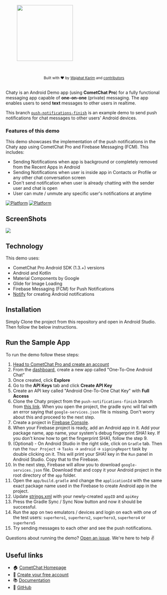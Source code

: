 <div style="width:100%">
<div style="width:100%">
	<div style="width:50%; display:inline-block">
		<p align="center">
		<img align="center" width="180" height="180" alt="" src="https://raw.githubusercontent.com/wajahatkarim3/Chaty/master/Screenshots/Chaty_Logo.png">	
		</p>	
	</div>	
</div>
</br>
</br>
</div>

<div align="center">
  <sub>Built with ❤︎ by
  <a href="https://twitter.com/WajahatKarim">Wajahat Karim</a> and
  <a href="https://github.com/wajahatkarim3/Chaty/graphs/contributors">
    contributors
  </a>
</div>
<br/>

Chaty is an Android Demo app (using **CometChat Pro**) for a fully functional messaging app capable of **one-on-one** (private) messaging. The app enables users to send **text** messages to other users in realtime.

This branch [`push-notifications-finish`](https://github.com/wajahatkarim3/Chaty/tree/push-notifications-finish) is an example demo to send push notifications for chat messages to other users' Android devices. 

### Features of this demo
This demo showcases the implementation of the push notifications in the Chaty app using CometChat Pro and Firebase Messaging (FCM). This includes:
* Sending Notifications when app is background or completely removed from the Recent Apps in Android
* Sending Notifications when user is inside app in Contacts or Profile or any other chat conversation screen
* Don't send notification when user is already chatting with the sender user and chat is open
* User can mute / unmute any specific user's notifications at anytime

[![Platform](https://img.shields.io/badge/Platform-Android-brightgreen.svg)](#)      [![Platform](https://img.shields.io/badge/Language-Kotlin-yellowgreen.svg)](#)

## ScreenShots
![](https://raw.githubusercontent.com/wajahatkarim3/Chaty/push-notifications-finish/Screenshots/Push%20Notifications%20-%20Demo.gif)

## Technology
This demo uses:

* CometChat Pro Android SDK (1.3.+) versions
* Android and Kotlin
* Material Components by Google
* Glide for Image Loading
* Firebase Messaging (FCM) for Push Notifications
* [Notify](https://github.com/Karn/notify) for creating Android notifications

## Installation

   Simply Clone the project from this repository and open in Android Studio. Then follow the below instructions.
   

## Run the Sample App
To run the demo follow these steps:

1. [Head to CometChat Pro and create an account](https://cometchat.com/pro?utm_source=github&utm_medium=wajahatkarim3-chaty-readme)
2. From the [dashboard](https://app.cometchat.com/?utm_source=github&utm_medium=wajahatkarim3-chaty-readme), create a new app called "One-To-One Android Chat"
3. Once created, click **Explore**
4. Go to the **API Keys** tab and click **Create API Key**
5. Create an API key called "Android One-To-One Chat Key" with **Full Access**
6. Clone the Chaty project from the `push-notifications-finish` branch from [this link](https://github.com/wajahatkarim3/Chaty/tree/push-notifications-finish). When you open the project, the gradle sync will fail with an error saying that `google-services.json` file is missing. Don't worry about this and proceed to the next step.
7. Create a project in [Firebase Console](https://console.firebase.google.com). 
8. When your Firebase project is ready, add an Android app in it. Add your package name, app name, your system's debug fingerprint SHA1 key. If you don't know how to get the fingerprint SHA1, follow the step 9.
9. (Optional) - On Android Studio in the right side, click on `Gradle` tab. Then run the `Your Project` -> `Tasks` -> `android` -> `signingReport` task by double clicking on it. This will print your SHA1 key in the `Run` panel in Android Studio. Copy that to the Firebase.
10. In the next step, Firebase will allow you to download `google-services.json` file. Download that and copy it your Android project in the root directory of the `app` folder.
12. Open the `app/build.gradle` and change the `applicationId` with the same exact package name used in the Firebase to create Android app in the project.
11. Update [strings.xml](https://github.com/wajahatkarim3/Chaty/blob/push-notifications-finish/app/src/main/res/values/strings.xml) with your newly-created `appID` and `apiKey`
12. Press the Gradle Sync / Sync Now button and now it should be successful.
13. Run the app on two emulators / devices and login on each with one of the test users: `superhero1`, `superhero2`, `superhero3`, `superhero4` or `superhero5`
14. Try sending messages to each other and see the push notifications.

Questions about running the demo? [Open an issue](https://github.com/wajahatkarim3/Chaty/issues). We're here to help ✌️


## Useful links

- 🏠 [CometChat Homepage](https://cometchat.com/pro?utm_source=github&utm_medium=wajahatkarim3-chaty-readme)
- 🚀 [Create your free account](https://app.cometchat.com?utm_source=github&utm_medium=wajahatkarim3-chaty-readme)
- 📚 [Documentation](https://prodocs.cometchat.com/docs?utm_source=github&utm_medium=wajahatkarim3-chaty-readme)
- 👾 [GitHub](https://github.com/CometChat-Pro)
   
